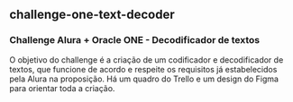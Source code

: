 ## challenge-one-text-decoder

### Challenge Alura + Oracle ONE - Decodificador de textos

O objetivo do challenge é a criação de um codificador e decodificador de textos, que funcione de acordo e respeite os requisitos já estabelecidos pela Alura na proposição. Há um quadro do Trello e um design do Figma para orientar toda a criação.